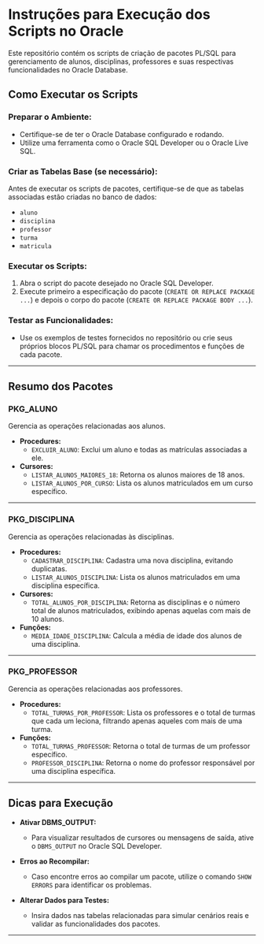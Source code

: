 # Instruções para Execução dos Scripts no Oracle

Este repositório contém os scripts de criação de pacotes PL/SQL para gerenciamento de alunos, disciplinas, professores e suas respectivas funcionalidades no Oracle Database.

## Como Executar os Scripts

### Preparar o Ambiente:
- Certifique-se de ter o Oracle Database configurado e rodando.
- Utilize uma ferramenta como o Oracle SQL Developer ou o Oracle Live SQL.

### Criar as Tabelas Base (se necessário):
Antes de executar os scripts de pacotes, certifique-se de que as tabelas associadas estão criadas no banco de dados:
- `aluno`
- `disciplina`
- `professor`
- `turma`
- `matricula`

### Executar os Scripts:
1. Abra o script do pacote desejado no Oracle SQL Developer.
2. Execute primeiro a especificação do pacote (`CREATE OR REPLACE PACKAGE ...`) e depois o corpo do pacote (`CREATE OR REPLACE PACKAGE BODY ...`).

### Testar as Funcionalidades:
- Use os exemplos de testes fornecidos no repositório ou crie seus próprios blocos PL/SQL para chamar os procedimentos e funções de cada pacote.

---

## Resumo dos Pacotes

### **PKG_ALUNO**
Gerencia as operações relacionadas aos alunos.
- **Procedures:**
  - `EXCLUIR_ALUNO`: Exclui um aluno e todas as matrículas associadas a ele.
- **Cursores:**
  - `LISTAR_ALUNOS_MAIORES_18`: Retorna os alunos maiores de 18 anos.
  - `LISTAR_ALUNOS_POR_CURSO`: Lista os alunos matriculados em um curso específico.

---

### **PKG_DISCIPLINA**
Gerencia as operações relacionadas às disciplinas.
- **Procedures:**
  - `CADASTRAR_DISCIPLINA`: Cadastra uma nova disciplina, evitando duplicatas.
  - `LISTAR_ALUNOS_DISCIPLINA`: Lista os alunos matriculados em uma disciplina específica.
- **Cursores:**
  - `TOTAL_ALUNOS_POR_DISCIPLINA`: Retorna as disciplinas e o número total de alunos matriculados, exibindo apenas aquelas com mais de 10 alunos.
- **Funções:**
  - `MEDIA_IDADE_DISCIPLINA`: Calcula a média de idade dos alunos de uma disciplina.

---

### **PKG_PROFESSOR**
Gerencia as operações relacionadas aos professores.
- **Procedures:**
  - `TOTAL_TURMAS_POR_PROFESSOR`: Lista os professores e o total de turmas que cada um leciona, filtrando apenas aqueles com mais de uma turma.
- **Funções:**
  - `TOTAL_TURMAS_PROFESSOR`: Retorna o total de turmas de um professor específico.
  - `PROFESSOR_DISCIPLINA`: Retorna o nome do professor responsável por uma disciplina específica.

---

## Dicas para Execução

- **Ativar DBMS_OUTPUT:**
  - Para visualizar resultados de cursores ou mensagens de saída, ative o `DBMS_OUTPUT` no Oracle SQL Developer.
  
- **Erros ao Recompilar:**
  - Caso encontre erros ao compilar um pacote, utilize o comando `SHOW ERRORS` para identificar os problemas.

- **Alterar Dados para Testes:**
  - Insira dados nas tabelas relacionadas para simular cenários reais e validar as funcionalidades dos pacotes.

---
